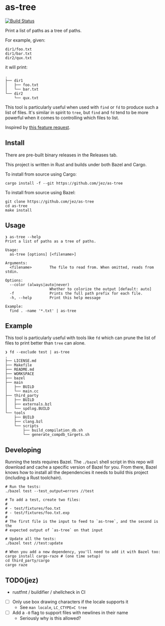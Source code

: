# as-tree

[![Build Status](https://travis-ci.org/jez/as-tree.svg?branch=master)](https://travis-ci.org/jez/as-tree)

Print a list of paths as a tree of paths.

For example, given:

```
dir1/foo.txt
dir1/bar.txt
dir2/qux.txt
```

it will print:

```
.
├── dir1
│   ├── foo.txt
│   └── bar.txt
└── dir2
    └── qux.txt
```

This tool is particularly useful when used with `find` or `fd` to produce such
a list of files. It's similar in spirit to `tree`, but `find` and `fd` tend to
be more powerful when it comes to controlling which files to list.

Inspired by [this feature request](https://github.com/sharkdp/fd/issues/283).

## Install

There are pre-built binary releases in the Releases tab.

This project is written in Rust and builds under both Bazel and Cargo.

To install from source using Cargo:

```shell
cargo install -f --git https://github.com/jez/as-tree
```

To install from source using Bazel:

```shell
git clone https://github.com/jez/as-tree
cd as-tree
make install
```

## Usage

```
❯ as-tree --help
Print a list of paths as a tree of paths.

Usage:
  as-tree [options] [<filename>]

Arguments:
  <filename>        The file to read from. When omitted, reads from stdin.

Options:
  --color (always|auto|never)
                    Whether to colorize the output [default: auto]
  -f                Prints the full path prefix for each file.
  -h, --help        Print this help message

Example:
  find . -name '*.txt' | as-tree
```

## Example

This tool is particularly useful with tools like `fd` which can prune the list
of files to print better than `tree` can alone.

```
❯ fd --exclude test | as-tree
.
├── LICENSE.md
├── Makefile
├── README.md
├── WORKSPACE
├── bazel
├── main
│   ├── BUILD
│   └── main.cc
├── third_party
│   ├── BUILD
│   ├── externals.bzl
│   └── spdlog.BUILD
└── tools
    ├── BUILD
    ├── clang.bzl
    └── scripts
        ├── build_compilation_db.sh
        └── generate_compdb_targets.sh
```

## Developing

Running the tests requires Bazel. The `./bazel` shell script in this repo will
download and cache a specific version of Bazel for you. From there, Bazel knows
how to install all the dependencies it needs to build this project (including a
Rust toolchain).

```shell
# Run the tests:
./bazel test --test_output=errors //test

# To add a test, create two files:
#
# - test/fixtures/foo.txt
# - test/fixtures/foo.txt.exp
#
# The first file is the input to feed to `as-tree`, and the second is the
# expected output of `as-tree` on that input

# Update all the tests:
./bazel test //test:update

# When you add a new dependency, you'll need to add it with Bazel too:
cargo install cargo-raze # (one time setup)
cd third_party/cargo
cargo raze
```

## TODO(jez)

- rustfmt / buildifier / shellcheck in CI
- [ ] Only use box drawing characters if the locale supports it
  - See `man locale`, `LC_CTYPE=C tree`
- [ ] Add a `-0` flag to support files with newlines in their name
  - Seriously why is this allowed?
